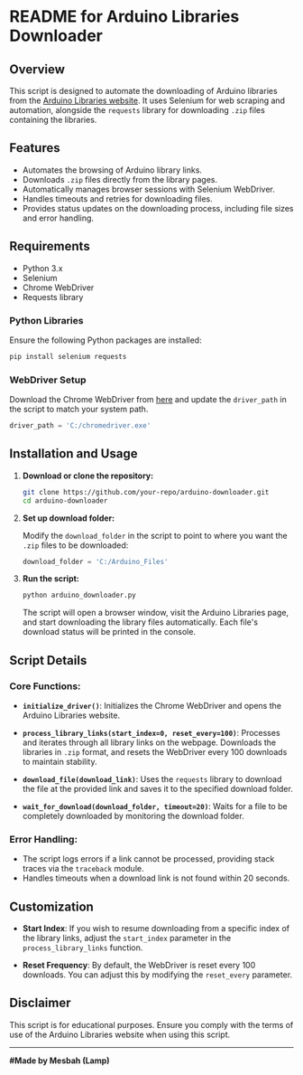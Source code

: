 # README for Arduino Libraries Downloader

## Overview
This script is designed to automate the downloading of Arduino libraries from the [Arduino Libraries website](https://www.arduinolibraries.info/libraries). It uses Selenium for web scraping and automation, alongside the `requests` library for downloading `.zip` files containing the libraries.

## Features
- Automates the browsing of Arduino library links.
- Downloads `.zip` files directly from the library pages.
- Automatically manages browser sessions with Selenium WebDriver.
- Handles timeouts and retries for downloading files.
- Provides status updates on the downloading process, including file sizes and error handling.

## Requirements
- Python 3.x
- Selenium
- Chrome WebDriver
- Requests library

### Python Libraries
Ensure the following Python packages are installed:
```bash
pip install selenium requests
```

### WebDriver Setup
Download the Chrome WebDriver from [here](https://sites.google.com/a/chromium.org/chromedriver/downloads) and update the `driver_path` in the script to match your system path.

```python
driver_path = 'C:/chromedriver.exe'
```

## Installation and Usage

1. **Download or clone the repository:**

   ```bash
   git clone https://github.com/your-repo/arduino-downloader.git
   cd arduino-downloader
   ```

2. **Set up download folder:**

   Modify the `download_folder` in the script to point to where you want the `.zip` files to be downloaded:

   ```python
   download_folder = 'C:/Arduino_Files'
   ```

3. **Run the script:**

   ```bash
   python arduino_downloader.py
   ```

   The script will open a browser window, visit the Arduino Libraries page, and start downloading the library files automatically. Each file's download status will be printed in the console.

## Script Details

### Core Functions:

- **`initialize_driver()`**: Initializes the Chrome WebDriver and opens the Arduino Libraries website.
  
- **`process_library_links(start_index=0, reset_every=100)`**: Processes and iterates through all library links on the webpage. Downloads the libraries in `.zip` format, and resets the WebDriver every 100 downloads to maintain stability.

- **`download_file(download_link)`**: Uses the `requests` library to download the file at the provided link and saves it to the specified download folder.

- **`wait_for_download(download_folder, timeout=20)`**: Waits for a file to be completely downloaded by monitoring the download folder.

### Error Handling:

- The script logs errors if a link cannot be processed, providing stack traces via the `traceback` module.
- Handles timeouts when a download link is not found within 20 seconds.

## Customization

- **Start Index**: If you wish to resume downloading from a specific index of the library links, adjust the `start_index` parameter in the `process_library_links` function.
  
- **Reset Frequency**: By default, the WebDriver is reset every 100 downloads. You can adjust this by modifying the `reset_every` parameter.

## Disclaimer
This script is for educational purposes. Ensure you comply with the terms of use of the Arduino Libraries website when using this script. 

---

**#Made by Mesbah (Lamp)**
